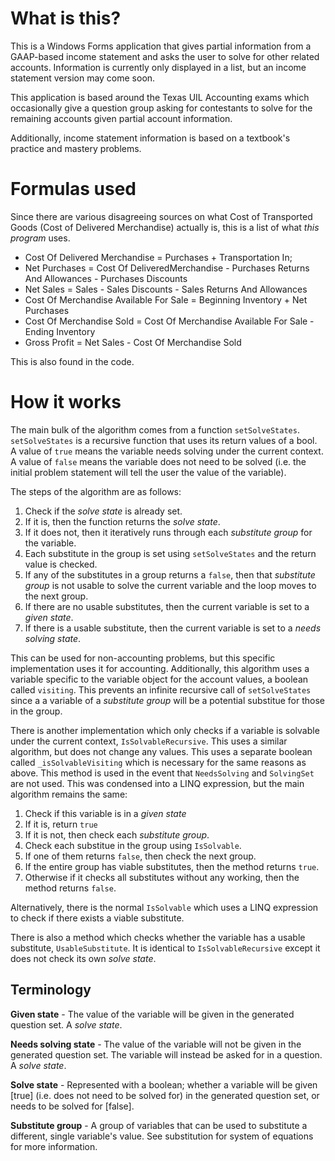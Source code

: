 # What is this?
This is a Windows Forms application that gives partial information from a GAAP-based income statement and asks the user to solve for other related accounts. Information is currently only displayed in a list, but an income statement version may come soon.

This application is based around the Texas UIL Accounting exams which occasionally give a question group asking for contestants to solve for the remaining accounts given partial account information. 

Additionally, income statement information is based on a textbook's practice and mastery problems.

# Formulas used
Since there are various disagreeing sources on what Cost of Transported Goods (Cost of Delivered Merchandise) actually is, this is a list of what *this program* uses.
* Cost Of Delivered Merchandise = Purchases + Transportation In;
* Net Purchases = Cost Of DeliveredMerchandise - Purchases Returns And Allowances - Purchases Discounts
* Net Sales = Sales - Sales Discounts - Sales Returns And Allowances
* Cost Of Merchandise Available For Sale = Beginning Inventory + Net Purchases
* Cost Of Merchandise Sold = Cost Of Merchandise Available For Sale - Ending Inventory
* Gross Profit = Net Sales - Cost Of Merchandise Sold

This is also found in the code.

# How it works
The main bulk of the algorithm comes from a function `setSolveStates`. `setSolveStates` is a recursive function that uses its return values of a bool. A value of `true` means the variable needs solving under the current context. A value of `false` means the variable does not need to be solved (i.e. the initial problem statement will tell the user the value of the variable).

The steps of the algorithm are as follows:
1. Check if the *solve state* is already set.
2. If it is, then the function returns the *solve state*.
4. If it does not, then it iteratively runs through each *substitute group* for the variable.
5. Each substitute in the group is set using `setSolveStates` and the return value is checked.
6. If any of the substitutes in a group returns a `false`, then that *substitute group* is not usable to solve the current variable and the loop moves to the next group.
7. If there are no usable substitutes, then the current variable is set to a *given state*.
8. If there is a usable substitute, then the current variable is set to a *needs solving state*.

This can be used for non-accounting problems, but this specific implementation uses it for accounting. Additionally, this algorithm uses a variable specific to the variable object for the account values, a boolean called `visiting`. This prevents an infinite recursive call of `setSolveStates` since a a variable of a *substitute group* will be a potential substitue for those in the group.

There is another implementation which only checks if a variable is solvable under the current context, `IsSolvableRecursive`. This uses a similar algorithm, but does not change any values. This uses a separate boolean called `_isSolvableVisiting` which is necessary for the same reasons as above. This method is used in the event that `NeedsSolving` and `SolvingSet` are not used. This was condensed into a LINQ expression, but the main algorithm remains the same:
1. Check if this variable is in a *given state*
2. If it is, return `true`
3. If it is not, then check each *substitute group*.
4. Check each substitue in the group using `IsSolvable`.
5. If one of them returns `false`, then check the next group.
6. If the entire group has viable substitutes, then the method returns `true`.
7. Otherwise if it checks all substitutes without any working, then the method returns `false`.

Alternatively, there is the normal `IsSolvable` which uses a LINQ expression to check if there exists a viable substitute.

There is also a method which checks whether the variable has a usable substitute, `UsableSubstitute`. It is identical to `IsSolvableRecursive` except it does not check its own *solve state*.

## Terminology
**Given state** - The value of the variable will be given in the generated question set. A *solve state*.

**Needs solving state** - The value of the variable will not be given in the generated question set. The variable will instead be asked for in a question. A *solve state*.

**Solve state** - Represented with a boolean; whether a variable will be given \[true\] (i.e. does not need to be solved for) in the generated question set, or needs to be solved for \[false\].

**Substitute group** - A group of variables that can be used to substitute a different, single variable's value. See substitution for system of equations for more information.

